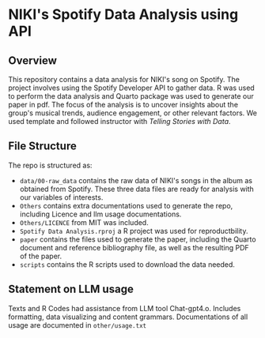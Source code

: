 # NIKI's Spotify Data Analysis using API

## Overview

This repository contains a data analysis for NIKI's song on Spotify. The project involves using the Spotify Developer API to gather data. R was used to perform the data analysis and Quarto package was used to generate our paper in pdf. The focus of the analysis is to uncover insights about the group's musical trends, audience engagement, or other relevant factors. We used template and followed instructor with *Telling Stories with Data*.

## File Structure

The repo is structured as:

-   `data/00-raw_data` contains the raw data of NIKI's songs in the album as obtained from Spotify. These three data files are ready for analysis with our variables of interests.
-   `Others` contains extra documentations used to generate the repo, including Licence and llm usage documentations.
-   `Others/LICENCE` from MIT was included.
-   `Spotify Data Analysis.rproj` a R project was used for reproductbility.
-   `paper` contains the files used to generate the paper, including the Quarto document and reference bibliography file, as well as the resulting PDF of the paper.
-   `scripts` contains the R scripts used to download the data needed.


## Statement on LLM usage

Texts and R Codes had assistance from LLM tool Chat-gpt4.o. Includes formatting, data visualizing and content grammars. Documentations of all usage are documented in `other/usage.txt`
